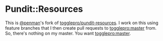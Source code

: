 # Pundit::Resources

This is [@penman](https://github.com/penman)'s fork of [togglepro/pundit-resources](https://github.com/togglepro/pundit-resources).
I work on this using feature branches that I then create pull requests to [togglepro:master](https://github.com/togglepro/pundit-resources/tree/master) from.
So, there's nothing on my master.
You want [togglepro:master](https://github.com/togglepro/pundit-resources/tree/master).
